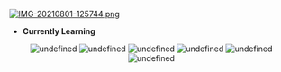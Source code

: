 [![IMG-20210801-125744.png](https://i.postimg.cc/J0wsB4BK/IMG-20210801-125744.png)](https://postimg.cc/zbjzsN7R)

* **Currently Learning**

<p align="center">
<img alt="undefined" src="https://img.shields.io/badge/docker-white?style=for-the-badge"></a>
<img alt="undefined" src="https://img.shields.io/badge/python-white?style=for-the-badge"></a>
<img alt="undefined" src="https://img.shields.io/badge/java-white?style=for-the-badge"></a>
<img alt="undefined" src="https://img.shields.io/badge/html-white?style=for-the-badge"></a>
<img alt="undefined" src="https://img.shields.io/badge/css-white?style=for-the-badge"></a>
<img alt="undefined" src="https://img.shields.io/badge/js-white?style=for-the-badge"></a>
